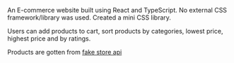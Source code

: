 An E-commerce website built using React and TypeScript.
No external CSS framework/library was used.
Created a mini CSS library.

Users can add products to cart,
sort products by categories, lowest price, highest price and by ratings.

Products are gotten from [fake store api](https://fakestoreapi.com/)
